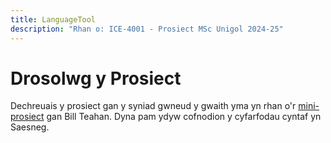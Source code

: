 ```yaml
---
title: LanguageTool
description: "Rhan o: ICE-4001 - Prosiect MSc Unigol 2024-25"
---
```


# Drosolwg y Prosiect

Dechreuais y prosiect gan y syniad gwneud y gwaith yma yn rhan o'r [mini-prosiect](/projects/corpora) gan Bill Teahan. Dyna pam ydyw cofnodion y cyfarfodau cyntaf yn Saesneg.
